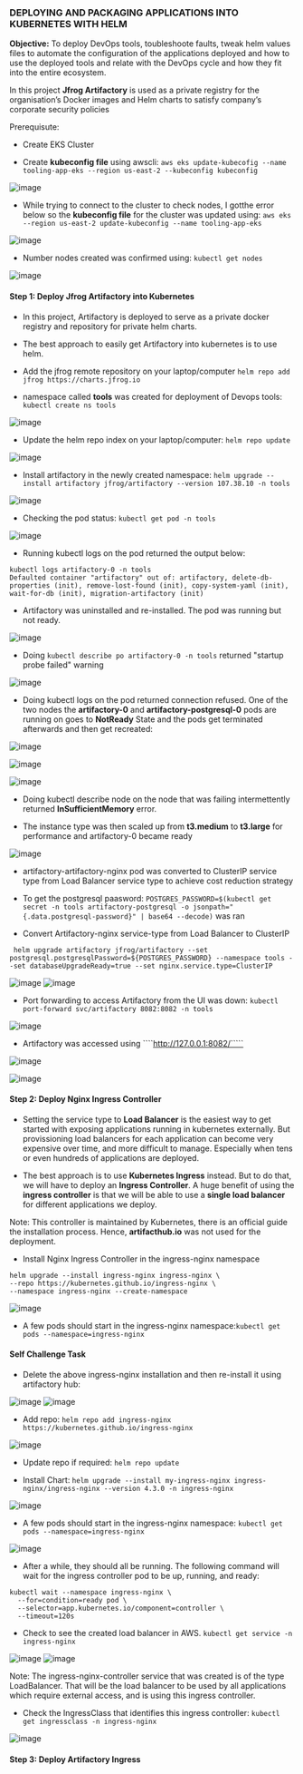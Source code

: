 ### DEPLOYING AND PACKAGING APPLICATIONS INTO KUBERNETES WITH HELM

**Objective:** To deploy DevOps tools, toubleshoote faults, tweak helm values files to automate the configuration of the applications deployed and how to use the deployed tools and relate with the DevOps cycle and how they fit into the entire ecosystem.

In this project **Jfrog Artifactory** is used as a private registry for the organisation’s Docker images and Helm charts to satisfy company’s corporate security policies 

Prerequisute:

* Create EKS Cluster 

* Create **kubeconfig file** using awscli: ````aws eks update-kubecofig --name tooling-app-eks --region us-east-2 --kubeconfig kubeconfig````

![image](https://user-images.githubusercontent.com/87030990/195843577-1b89b2db-b867-48a3-84f4-111dc5a9c1f6.png)


* While trying to connect to the cluster to check nodes, I gotthe error below so the **kubeconfig file** for the cluster was updated using: ````aws eks --region us-east-2 update-kubeconfig --name tooling-app-eks````

![image](https://user-images.githubusercontent.com/87030990/195843775-46a04d13-279e-4911-aadf-686f9413386b.png)


* Number nodes created was confirmed using: ````kubectl get nodes````

![image](https://user-images.githubusercontent.com/87030990/196551578-5581a956-d119-4fe5-bbe3-50897ee00e5b.png)


#### Step 1: Deploy Jfrog Artifactory into Kubernetes

* In this project, Artifactory is deployed to serve as a private docker registry and repository for private helm charts.

* The best approach to easily get Artifactory into kubernetes is to use helm.

* Add the jfrog remote repository on your laptop/computer ````helm repo add jfrog https://charts.jfrog.io````

* namespace called **tools** was created for deployment of Devops tools: ````kubectl create ns tools````
 
![image](https://user-images.githubusercontent.com/87030990/195846309-bbb619a1-d1e9-4497-b6f1-9f82fca2a358.png)

* Update the helm repo index on your laptop/computer: ````helm repo update````

![image](https://user-images.githubusercontent.com/87030990/195846556-adda2657-ed20-49bf-b34e-3a8d24516aab.png)

* Install artifactory in the newly created namespace: ````helm upgrade --install artifactory jfrog/artifactory --version 107.38.10 -n tools````

![image](https://user-images.githubusercontent.com/87030990/195847462-411a2546-96f8-468c-adc3-1ca16e64eab3.png)


* Checking the pod status: ````kubectl get pod -n tools````

![image](https://user-images.githubusercontent.com/87030990/196150419-b1bfacbe-a5c5-437e-b961-87f84f13eb97.png)

* Running kubectl logs on the pod returned the output below:

````
kubectl logs artifactory-0 -n tools
Defaulted container "artifactory" out of: artifactory, delete-db-properties (init), remove-lost-found (init), copy-system-yaml (init), wait-for-db (init), migration-artifactory (init)
````

* Artifactory was uninstalled and re-installed. The pod was running but not ready.

![image](https://user-images.githubusercontent.com/87030990/196150249-7e327ce1-a101-45e3-98f9-2030f4259287.png)

* Doing ````kubectl describe po artifactory-0 -n tools```` returned "startup probe failed" warning

![image](https://user-images.githubusercontent.com/87030990/196151300-2d930623-43ed-442c-9852-606afde616ad.png)


* Doing kubectl logs on the pod returned connection refused. One of the two nodes the **artifactory-0** and **artifactory-postgresql-0** pods are running on goes to **NotReady** State and the pods get terminated afterwards and then get recreated:

![image](https://user-images.githubusercontent.com/87030990/196545077-16859dd7-5bf0-47fb-b314-da7499010309.png)

![image](https://user-images.githubusercontent.com/87030990/196546262-120dab0b-e399-4011-972a-ba4606ee49e0.png)

![image](https://user-images.githubusercontent.com/87030990/196546316-10b277d6-84db-4992-be94-f50ac71eb427.png)

* Doing kubectl describe node on the node that was failing intermettently returned **InSufficientMemory** error. 

* The instance type was then scaled up from **t3.medium** to **t3.large** for performance and artifactory-0 became ready

![image](https://user-images.githubusercontent.com/87030990/196540443-6b8dceb1-608d-47e9-88b5-7cbc6512cbd6.png)

* artifactory-artifactory-nginx pod was converted to ClusterIP service type from Load Balancer service type to achieve cost reduction strategy

* To get the postgresql paasword: ````POSTGRES_PASSWORD=$(kubectl get secret -n tools artifactory-postgresql -o jsonpath="{.data.postgresql-password}" | base64 --decode)```` was ran

* Convert Artifactory-nginx service-type from Load Balancer to ClusterIP

```` helm upgrade artifactory jfrog/artifactory --set postgresql.postgresqlPassword=${POSTGRES_PASSWORD} --namespace tools --set databaseUpgradeReady=true --set nginx.service.type=ClusterIP````

![image](https://user-images.githubusercontent.com/87030990/196540649-466b50a7-fb04-4143-ba3b-69c056e641d2.png)
![image](https://user-images.githubusercontent.com/87030990/196540772-d50e48ec-80ee-4bc0-918c-4e6a4af9e23f.png)

* Port forwarding to access Artifactory from the UI was down: ````kubectl port-forward svc/artifactory 8082:8082 -n tools````

![image](https://user-images.githubusercontent.com/87030990/196540943-04c5e997-410a-418a-b20b-8b0f30a3c60b.png)

* Artifactory was accessed using ````http://127.0.0.1:8082/`````

![image](https://user-images.githubusercontent.com/87030990/196534156-87f4687b-998f-4212-8b41-b105d1af2d8a.png)


![image](https://user-images.githubusercontent.com/87030990/196537110-3c48c862-41fa-4404-9f34-94dff5693b73.png)



#### Step 2: Deploy Nginx Ingress Controller

* Setting the service type to **Load Balancer** is the easiest way to get started with exposing applications running in kubernetes externally. But provissioning load balancers for each application can become very expensive over time, and more difficult to manage. Especially when tens or even hundreds of applications are deployed.

* The best approach is to use **Kubernetes Ingress** instead. But to do that, we will have to deploy an **Ingress Controller**. A huge benefit of using the **ingress controller** is that we will be able to use a **single load balancer** for different applications we deploy.

Note: This controller is maintained by Kubernetes, there is an official guide the installation process. Hence, **artifacthub.io** was not used for the deployment. 

* Install Nginx Ingress Controller in the ingress-nginx namespace

````
helm upgrade --install ingress-nginx ingress-nginx \
--repo https://kubernetes.github.io/ingress-nginx \
--namespace ingress-nginx --create-namespace
````

![image](https://user-images.githubusercontent.com/87030990/196229192-cdadda4b-cf64-4079-b0d0-5b317979e91f.png)

* A few pods should start in the ingress-nginx namespace:````kubectl get pods --namespace=ingress-nginx````

#### Self Challenge Task 

* Delete the above ingress-nginx installation and then re-install it using artifactory hub:

![image](https://user-images.githubusercontent.com/87030990/197180419-035b7e8b-3224-4860-9252-f48b94aefd28.png)
![image](https://user-images.githubusercontent.com/87030990/197180585-bb521eca-9de1-41d5-8cef-7b8304d5fd5a.png)

* Add repo: ````helm repo add ingress-nginx https://kubernetes.github.io/ingress-nginx````

![image](https://user-images.githubusercontent.com/87030990/197180729-c12d7603-6e40-4dbd-8d73-9ee773df9df3.png)

* Update repo if required: ````helm repo update````

* Install Chart: ````helm upgrade --install my-ingress-nginx ingress-nginx/ingress-nginx --version 4.3.0 -n ingress-nginx````

![image](https://user-images.githubusercontent.com/87030990/197180937-ca047d1f-8568-415e-868b-49a30b200584.png)

* A few pods should start in the ingress-nginx namespace: ````kubectl get pods --namespace=ingress-nginx````

![image](https://user-images.githubusercontent.com/87030990/197181267-d6c127eb-fd2b-49a5-8505-d67507ddf750.png)

* After a while, they should all be running. The following command will wait for the ingress controller pod to be up, running, and ready:

````
kubectl wait --namespace ingress-nginx \
  --for=condition=ready pod \
  --selector=app.kubernetes.io/component=controller \
  --timeout=120s
````

* Check to see the created load balancer in AWS. ````kubectl get service -n ingress-nginx````

![image](https://user-images.githubusercontent.com/87030990/197181768-de4843c9-dc37-4a82-98b1-c3c9bf1924b6.png)
![image](https://user-images.githubusercontent.com/87030990/197181573-1ba73f2b-7dd6-4096-99d1-3495d7a08a84.png)

Note: The ingress-nginx-controller service that was created is of the type LoadBalancer. That will be the load balancer to be used by all applications which require external access, and is using this ingress controller.

* Check the IngressClass that identifies this ingress controller: ````kubectl get ingressclass -n ingress-nginx````

![image](https://user-images.githubusercontent.com/87030990/197182189-7d7b01d3-9773-4427-bc49-ade6ded9c7b3.png)


#### Step 3: Deploy Artifactory Ingress






